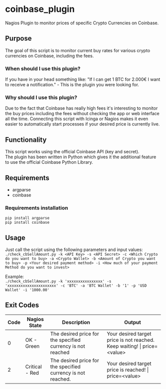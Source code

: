 # coinbase_plugin
Nagios Plugin to monitor prices of specific Crypto Currencies on Coinbase.

## Purpose
The goal of this script is to monitor current buy rates for various crypto currencies on Coinbase, including the fees.
### When should I use this plugin?
If you have in your head something like: "If I can get 1 BTC for 2.000€ I want to receive a notification." - This is the plugin you were looking for.
### Why should I use this plugin?
Due to the fact that Coinbase has really high fees it's interesting to monitor the buy prices including the fees without checking the app or web interface all the time.
Connecting this script with Icinga or Nagios makes it even easier to automatically start processes if your desired price is currently live.

## Functionality
This script works using the official Coinbase API (key and secret).  
The plugin has been written in Python which gives it the additional feature to use the official Coinbase Python Library.

## Requirements
* argparse
* coinbase
### Requirements installation
`pip install argparse`  
`pip install coinbase` 

## Usage
Just call the script using the following parameters and input values:  
`./check_cbSellAmount.py -k <API Key> -s <API Secret> -c <Which Crypto do you want to buy> -a <Crypto Wallet> -b <Amount of Crypto you want to buy> -p <Your desired payment method> -i <How much of your payment Method do you want to invest>`

Example:  
`./check_cbSellAmount.py -k 'xxxxxxxxxxxxxxxx' -s 'xxxxxxxxxxxxxxxxxxxxxx' -c 'BTC' -a 'BTC Wallet' -b '1' -p 'USD Wallet' -i '1000.00'`

## Exit Codes
|Code|Nagios State|Description|Output|
|---|---|---|---|
|0|OK - Green|The desired price for the specified currency is not reached|Your desired target price is not reached. Keep waiting! \| price=\<value\>|
|2|Critical - Red|The desired price for the specified currency is not reached.|Your desired target price is reached! \| price=\<value\> |
